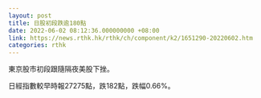 ```yaml
---
layout: post
title: 日股初段跌逾180點
date: 2022-06-02 08:12:36.000000000 +08:00
link: https://news.rthk.hk/rthk/ch/component/k2/1651290-20220602.htm
categories: rthk
---
```


東京股市初段跟隨隔夜美股下挫。

日經指數較早時報27275點，跌182點，跌幅0.66%。

